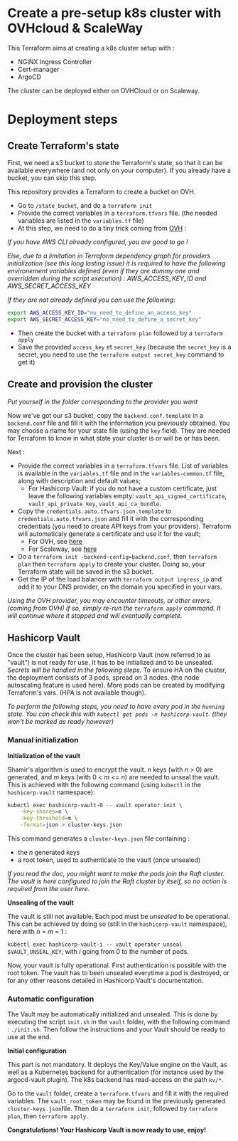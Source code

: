 # Create a pre-setup k8s cluster with OVHcloud & ScaleWay

This Terraform aims at creating a k8s cluster setup with :

- NGINX Ingress Controller
- Cert-manager
- ArgoCD

The cluster can be deployed either on OVHCloud or on Scaleway.

# Deployment steps

## Create Terraform's state

First, we need a s3 bucket to store the Terraform's state, so that it can be available everywhere (and not only on your computer). If you already have a bucket, you can skip this step.

This repository provides a Terraform to create a bucket on OVH. 

- Go to `/state_bucket`, and do a `terraform init`
- Provide the correct variables in a `terraform.tfvars` file. (the needed variables are listed in the `variables.tf` file)
- At this step, we need to do a tiny trick coming from [OVH](https://github.com/yomovh/tf-at-ovhcloud/blob/main/s3_bucket_only/README.md) : 

*If you have AWS CLI already configured, you are good to go !*

*Else, due to a limitation in Terraform dependency graph for providers initialization (see this long lasting issue) it is required to have the following environement variables defined (even if they are dummy one and overridden during the script execution) : AWS_ACCESS_KEY_ID and AWS_SECRET_ACCESS_KEY*

*If they are not already defined you can use the following:*

```bash
export AWS_ACCESS_KEY_ID="no_need_to_define_an_access_key"  
export AWS_SECRET_ACCESS_KEY="no_need_to_define_a_secret_key"
```
- Then create the bucket with a `terraform plan` followed by a `terraform apply`
- Save the provided `access_key` et `secret_key` (because the `secret_key` is a secret, you need to use the `terraform output secret_key` command to get it)

## Create and provision the cluster

*Put yourself in the folder corresponding to the provider you want*

Now we've got our s3 bucket, copy the `backend.conf.template` in a `backend.conf` file and fill it with the information you previously obtained. You may choose a name for your state file (using the `key` field). They are needed for Terraform to know in what state your cluster is or will be or has been.

Next :

- Provide the correct variables in a `terraform.tfvars` file. List of variables is available in the `variables.tf` file and in the `variables-common.tf` file, along with description and default values;
  * For Hashicorp Vault: if you do not have a custom certificate, just leave the following variables empty: `vault_api_signed_certificate`, `vault_api_private_key`, `vault_api_ca_bundle`.
- Copy the `credentials.auto.tfvars.json.template` to `credentials.auto.tfvars.json` and fill it with the corresponding credentials (you need to create API keys from your providers). Terraform will automaticaly generate a certificate and use it for the vault;
  * For OVH, see [here](https://help.ovhcloud.com/csm/en-api-getting-started-ovhcloud-api?id=kb_article_view&sysparm_article=KB0042777#advanced-usage-pair-ovhcloud-apis-with-an-application)
  * For Scaleway, see [here](https://www.scaleway.com/en/docs/identity-and-access-management/iam/how-to/create-api-keys/)
- Do a `terraform init -backend-config=backend.conf`, then `terraform plan` then `terraform apply` to create your cluster. Doing so, your Terraform state will be saved in the s3 bucket.
- Get the IP of the load balancer with `terraform output ingress_ip` and add it to your DNS provider, on the domain you specified in your vars. 

*Using the OVH provider, you may encounter timeouts, or other errors. (coming from OVH) If so, simply re-run the `terraform apply` command. It will continue where it stopped and will eventually complete.*

## Hashicorp Vault

Once the cluster has been setup, Hashicorp Vault (now referred to as "vault") is not ready for use. It has to be initialized and to be unsealed. *Secrets will be handled in the following steps.*
To ensure HA on the cluster, the deployment consists of 3 pods, spread on 3 nodes. (the node autoscaling feature is used here). More pods can be created by modifying Terraform's vars. (HPA is not available though). 

*To perform the following steps, you need to have every pod in the `Running` state. You can check this with `kubectl get pods -n hashicorp-vault`. (they won't be marked as ready however)*

### Manual initialization
**Initialization of the vault**

Shamir's algorithm is used to encrypt the vault. *n* keys (with *n* > 0) are generated, and *m* keys (with 0 < *m* <= *n*) are needed to unseal the vault. This is achieved with the following command (using `kubectl` in the `hashicorp-vault` namespace):

```bash
kubectl exec hashicorp-vault-0 -- vault operator init \
    -key-shares=n \
    -key-threshold=m \
    -format=json > cluster-keys.json
```

This command generates a `cluster-keys.json` file containing :
* the *n* generated keys
* a root token, used to authenticate to the vault (once unsealed)

*If you read the doc, you might want to make the pods join the Raft cluster. The vault is here configured to join the Raft cluster by itself, so no action is required from the user here.*

**Unsealing of the vault**

The vault is still not available. Each pod must be *unsealed* to be operational. This can be achieved by doing so (still in the `hashicorp-vault` namespace), here with *n* = *m* = 1 :

`kubectl exec hashicorp-vault-i -- vault operator unseal $VAULT_UNSEAL_KEY`, with *i* going from 0 to the number of pods.

Now, your vault is fully operational. First authentication is possible with the root token. The vault has to been unsealed everytime a pod is destroyed, or for any other reasons detailed in Hashicorp Vault's documentation.

### Automatic configuration

The Vault may be automatically initialized and unsealed. This is done by executing the script `init.sh` in the `vault` folder, with the following command : `./init.sh`. Then follow the instructions and your Vault should be ready to use at the end.

**Initial configuration**

This part is not mandatory. It deploys the Key/Value engine on the Vault, as well as a Kubernetes backend for authentication (for instance used by the argocd-vault plugin).
The k8s backend has read-access on the path `kv/*`.

Go to the `vault` folder, create a `terraform.tfvars` and fill it with the required variables. The `vault_root_token` may be found in the previously generated `cluster-keys.json`file. Then do a `terraform init`, followed by `terraform plan`, then `terraform apply`.

**Congratulations! Your Hashicorp Vault is now ready to use, enjoy!**